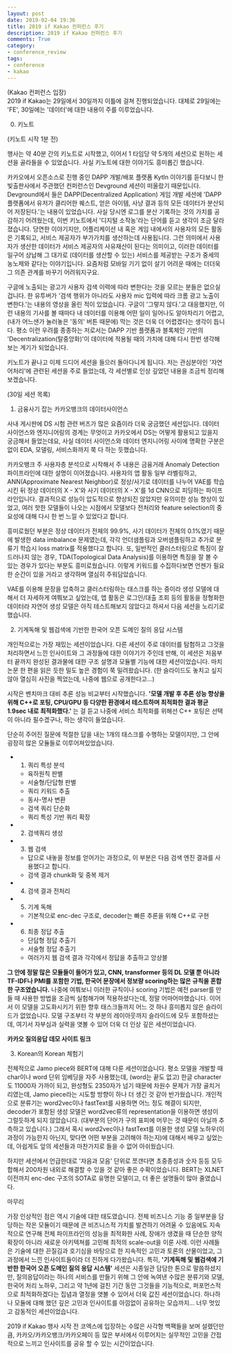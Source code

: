 ```yaml
---
layout: post
date: 2019-02-04 19:36
title: 2019 if Kakao 컨퍼런스 후기
description: 2019 if Kakao 컨퍼런스 후기
comments: True
category: 
- conference_review
tags:
- conference
- kakao
---
```


(Kakao 컨퍼런스 입장)<br>
2019 if Kakao는 29일에서 30일까지 이틀에 걸쳐 진행되었습니다. 대체로 29일에는 'FE', 30일에는 '데이터'에 대한 내용이 주를 이루었습니다. 

<!--more-->

0. 키노트



(키노트 시작 1분 전)

행사는 약 40분 간의 키노트로 시작했고, 이어서 1 타임당 약 5개의 세션으로 원하는 세션을 골라들을 수 있었습니다. 사실 키노트에 대한 이야기도 흥미롭긴 했습니다. 

카카오에서 오픈소스로 진행 중인 DAPP 개발/배포 플랫폼 Kytln 이야기를 듣다보니 한빛출판사에서 주관했던 컨퍼런스인 Devground 세션이 떠올랐기 때문입니다. Devground에서 들은 DAPP(Decentralized Application) 게임 개발 세션에 'DAPP 플랫폼에서 유저가 클리어한 퀘스트, 얻은 아이템, 사냥 결과 등의 모든 데이터가 분산되어 저장된다.'는 내용이 있었습니다. 사실 당시엔 로그를 분산 기록하는 것의 가치를 공감하기 어려웠는데, 이번 키노트에서 '디지털 소작농'라는 단어를 듣고 생각이 조금 달라졌습니다. 당연한 이야기지만, 어플리케이션 내 혹은 게임 내에서의 사용자의 모든 활동은 기록되고, 서비스 제공자가 부가가치를 생산하는데 사용됩니다. 그런 의미에서 사용자가 생산한 데이터가 서비스 제공자의 사유재산이 된다는 의미이고, 이러한 데이터를 일구어 상납해 그 대가로 (데이터를 생산할 수 있는) 서비스를 제공받는 구조가 중세의 농노제와 같다는 이야기입니다. 요즘처럼 모바일 기기 없이 살기 어려운 때에는 더더욱 그 의존 관계를 바꾸기 어려워지구요.

구글에 노출되는 광고가 사용자 검색 이력에 따라 변한다는 것을 모르는 분들은 없으실 겁니다. 한 유투버가 '검색 행위가 아니라도 사용자 mic 입력에 따라 크롬 광고 노출이 변한다.'는 내용의 영상을 올린 적이 있었습니다. 구글이 '그렇지 않다.'고 대응했지만, 이런 내용의 기사를 볼 때마다 내 데이터를 이용해 어떤 일이 일어나도 알아차리기 어렵고, (내가 어느샌가 눌러놓은 '동의' 버튼 때문에) 막는 것은 더욱 더 어렵겠다는 생각이 듭니다. 평소 이런 우려를 종종하는 저로서는 DAPP 기반 플랫폼과 블록체인 기반의 'Decentralization(탈중앙화)'이 데이터에 적용될 때의 가치에 대해 다시 한번 생각해보는 계기가 되었습니다.



키노트가 끝나고 이제 드디어 세션을 들으러 돌아다니게 됩니다. 저는 관심분야인 '자연어처리'에 관련된 세션을 주로 들었는데, 각 세션별로 인상 깊었던 내용을 조금씩 정리해보겠습니다. 



(30일 세션 목록)



1. 금융사기 잡는 카카오뱅크의 데이터사이언스

사내 게시판에 DS 시험 관련 버즈가 많은 요즘이라 더욱 궁금했던 세션입니다. 데이터 사이언스와 엔지니어링의 경계는 무엇이고 카카오에서 DS는 어떻게 활용되고 있을지 궁금해서 들었는데요, 사실 데이터 사이언스와 데이터 엔지니어링 사이에 명확한 구분은 없이 EDA, 모델링, 서비스화까지 쭉 다 하는 듯했습니다.

카카오뱅크 주 사용자층 분석으로 시작해서 주 내용은 금융거래 Anomaly Detection 파이프라인에 대한 설명이 이어졌습니다. 사용자의 앱 활동 일부 라벨링하고, ANN(Approximate Nearest Neighbor)로 정상/사기로 데이터를 나누어 VAE를 학습시킨 뒤 정상 데이터의 X - X'와 사기 데이터의 X - X'를 1d CNN으로 피딩하는 파이프라인입니다. 결과적으로 성능이 압도적으로 향상되진 않았지만 유의미한 성능 향상이 있었고, 여러 핫한 모델들이 나오는 시점에서 모델보다 전처리와 feature selection의 중요성에 대해 다시 한 번 느낄 수 있었다고 합니다.

흥미로웠던 부분은 정상 데이터가 전체의 99.9%, 사기 데이터가 전체의 0.1%였기 때문에 발생한 data imbalance 문제였는데, 각각 언더샘플링과 오버샘플링하고 추가로 분류기 학습시 loss matrix를 적용했다고 합니다. 또, 일반적인 클러스터링으로 특징이 잘 드러나지 않는 경우, TDA(Topological Data Analysis)를 이용하면 특징을 잘 볼 수 있는 경우가 있다는 부분도 흥미로웠습니다. 이렇게 키워드를 수집하다보면 언젠가 필요한 순간이 있을 거라고 생각하며 열심히 주워담았습니다.

VAE를 이용해 문장을 압축하고 클러스터링하는 태스크를 하는 중이라 생성 모델에 대해서 더 자세하게 여쭤보고 싶었는데, 앱 활동은 로그인/대출 조회 등의 활동을 정형화한 데이터라 자연어 생성 모델은 아직 테스트해보지 않았다고 하셔서 다음 세션을 노리기로 했습니다. 



2. 기계독해 및 웹검색에 기반한 한국어 오픈 도메인 질의 응답 시스템

개인적으로는 가장 재밌는 세션이었습니다. 다른 세션이 주로 데이터를 탐험하고 그것을 처리하면서 느낀 인사이트와 그 과정들에 대한 이야기가 주인데 반해, 이 세션은 처음부터 끝까지 완성된 결과물에 대한 구조 설명과 모듈별 기능에 대한 세션이었습니다. 마치 논문 한 편을 읽은 듯한 밀도 높은 경험이 쭉 밀려왔습니다. (한 슬라이드도 놓치고 싶지 않아 열심히 사진을 찍었는데, 나중에 웹으로 공개한다고...)

시작은 벤치마크 대비 추론 성능 비교부터 시작했습니다. <b> '모델 개발 후 추론 성능 향상을 위해 C++로 포팅, CPU/GPU 등 다양한 환경에서 테스트하며 최적화한 결과 평균 1.9sec 내로 최적화했다.' </b>는 걸 듣고 나중에 서비스 최적화를 위해선 C++ 포팅은 선택이 아니라 필수겠구나, 하는 생각이 들었습니다. 

단순히 주어진 질문에 적절한 답을 내는 1개의 태스크를 수행하는 모델이지만, 그 안에 굉장히 많은 모듈들로 이루어져있었습니다. 

- 1) 쿼리 특성 분석
  - 육하원칙 판별
  - 서술형/단답형 판별
  - 쿼리 키워드 추출
  - 동사-명사 변환
  - 검색 쿼리 단순화
  - 쿼리 특성 기반 쿼리 확장
- 2) 검색쿼리 생성
- 3) 웹 검색
  - 답으로 내놓을 정보를 얻어가는 과정으로, 이 부분은 다음 검색 엔진 결과를 사용했다고 합니다.
  - 검색 결과 chunk화 및 중복 제거
- 4) 검색 결과 전처리
- 5) 기계 독해
  - 기본적으로 enc-dec 구조로, decoder는 빠른 추론을 위해 C++로 구현
- 6) 최종 정답 추출
  - 단답형 정답 추출기
  - 서술형 정답 추출기
  - 여러가지 웹 검색 결과 각각에서 정답을 추출하고 앙상블

<b>그 안에 정말 많은 모듈들이 들어가 있고, CNN, transformer 등의 DL 모델 뿐 아니라 TF-IDF나 PMI를 포함한 기법, 한국어 문장에서 정보량 scoring하는 많은 규칙을 혼합한 구조였습니다.</b> 나중에 여쭤보니 이러한 규칙이나 scoring 기법은 예전 parser를 만들 때 사용한 방법을 조금씩 실험해가며 적용하셨다는데, 정말 어마어마했습니다. 이어서 이 모델을 고도화시키기 위한 향후 태스크들까지 어느 것 하나 흥미롭지 않은 슬라이드가 없었습니다. 모델 구조부터 각 부분의 레이아웃까지 슬라이드에 모두 포함하셨는데, 여기서 자부심과 실력을 엿볼 수 있어 더욱 더 인상 깊은 세션이었습니다. 

<b>카카오 질의응답 데모 사이트 링크</b>



3. Korean의 Korean 체험기

전체적으로 Jamo piece와 BERT에 대해 다룬 세션이었습니다. 평소 모델을 개발할 때 char이나 word 단위 임베딩을 자주 사용했는데, (word는 끝도 없고) 한글 character도 11000자 가까이 되고, 완성형도 2350자가 넘기 때문에 차원수 문제가 가장 골치거리였는데, Jamo piece라는 시도할 방향이 하나 더 생긴 것 같아 반가웠습니다. 개인적으로 분류기는 word2vec이나 fastText를 사용하면 어느 정도 해결이 되지만, decoder가 포함된 생성 모델은 word2vec류의 representation을 이용하면 생성이 그럴듯하게 되지 않았습니다. (대부분의 단어가 구의 표피에 머무는 것 때문이 아닐까 추측하고 있습니다.) 그래서 혹시 word2vec이나 fastText를 이용한 생성 모델 노하우(이 과정이 가능한지 아닌지, 맞다면 어떤 부분을 고려해야 하는지)에 대해서 배우고 싶었는데, 아쉽게도 앞의 세션들과  마찬가지로 들을 수 없어 아쉬웠습니다.

하지만 세션에서 언급한대로 '자음과 모음' 단위로 쪼갠다면 초중종성과 숫자 등등 모두 합해서 200차원 내외로 해결할 수 있을 것 같아 좋은 수확이었습니다. BERT는 XLNET 이전까지 enc-dec 구조의 SOTA로 유명한 모델이고, 더 좋은 설명들이 많아 줄였습니다.



마무리

가장 인상적인 점은 역시 기술에 대한 태도였습니다. 전체 비즈니스 기능 중 일부분을 담당하는 작은 모듈이기 때문에 큰 비즈니스적 가치를 발견하기 어려울 수 있음에도 지속적으로 연구해 전체 파이프라인의 성능을 최적화한 사례,  장애가 생겼을 때 단순한 양적 확장이 아니라 새로운 아키텍쳐를 고민해 최적의 scale-out을 이룬 사례. 이런 사례들은 기술에 대한 끈질김과 호기심을 바탕으로 한 지속적인 고민과 토론의 산물이었고, 그 과정에서 느낀 인사이트들이라 더 진하게 다가왔습니다. 특히, <b>'기계독해 및 웹검색에 기반한 한국어 오픈 도메인 질의 응답 시스템'</b> 세션은 시종일관 담담한 톤으로 말씀하셨지만, 질의응답이라는 하나의 서비스를 만들기 위해 그 안에 녹여낸 수많은 분류기와 모델, 한국어 처리 노하우, 그리고 약 1년에 걸친 기간 동안 그것들을 기능적으로, 퍼포먼스적으로 최적화하겠다는 집념과 열정을 엿볼 수 있어서 더욱 값진 세션이었습니다. 하나하나 모듈에 대해 했던 깊은 고민과 인사이트를 아낌없이 공유하는 모습까지... 너무 멋있고 감동적인 세션이었습니다.

2019 if Kakao 행사 시작 전 코엑스에 입장하는 수많은 사각형 백팩들을 보며 설렜던만큼, 카카오/카카오뱅크/카카오페이 등 많은 부서에서 이루어지는 실무적인 고민을 간접적으로 느끼고 인사이트를 공유 할 수 있는 시간이었습니다. 